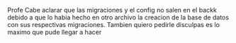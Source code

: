 Profe Cabe aclarar que las migraciones y el config no salen en el backk debido a que lo habia hecho en otro archivo la creacion de la base de datos con sus respectivas migraciones. 
Tambien quiero pedirle disculpas es lo maximo que pude llegar a hacer
